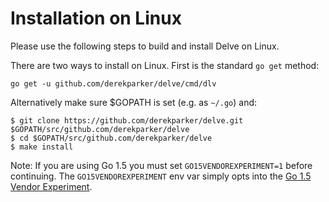 # Installation on Linux

Please use the following steps to build and install Delve on Linux.

There are two ways to install on Linux. First is the standard `go get` method:

```
go get -u github.com/derekparker/delve/cmd/dlv
```

Alternatively make sure $GOPATH is set (e.g. as `~/.go`) and:

```
$ git clone https://github.com/derekparker/delve.git $GOPATH/src/github.com/derekparker/delve
$ cd $GOPATH/src/github.com/derekparker/delve
$ make install
```

Note: If you are using Go 1.5 you must set `GO15VENDOREXPERIMENT=1` before continuing. The `GO15VENDOREXPERIMENT` env var simply opts into the [Go 1.5 Vendor Experiment](https://docs.google.com/document/d/1Bz5-UB7g2uPBdOx-rw5t9MxJwkfpx90cqG9AFL0JAYo/).

